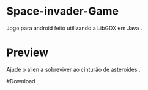 # Space-invader-Game
 Jogo para android feito utilizando a LibGDX  em Java .
 
 # Preview
Ajude o alien a sobreviver ao cinturão de asteroides .


#Download
